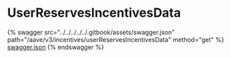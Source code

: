 # UserReservesIncentivesData

{% swagger src="../../../../../.gitbook/assets/swagger.json" path="/aave/v3/incentives/userReservesIncentivesData" method="get" %}
[swagger.json](../../../../../.gitbook/assets/swagger.json)
{% endswagger %}
